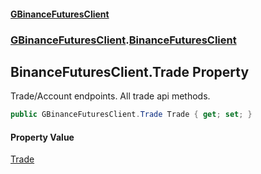 #### [GBinanceFuturesClient](./index.md 'index')
### [GBinanceFuturesClient](./GBinanceFuturesClient.md 'GBinanceFuturesClient').[BinanceFuturesClient](./GBinanceFuturesClient-BinanceFuturesClient.md 'GBinanceFuturesClient.BinanceFuturesClient')
## BinanceFuturesClient.Trade Property
Trade/Account endpoints. All trade api methods.  
```csharp
public GBinanceFuturesClient.Trade Trade { get; set; }
```
#### Property Value
[Trade](./GBinanceFuturesClient-Trade.md 'GBinanceFuturesClient.Trade')  
